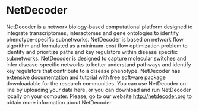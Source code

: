 # NetDecoder

NetDecoder is a network biology-based computational platform designed to integrate transcriptomes, interactomes and gene ontologies to identify phenotype-specific subnetworks. NetDecoder is based on network flow algorithm and formulated as a minimum-cost flow optimization problem to identify and prioritize paths and key regulators within disease specific subnetworks. NetDecoder is designed to capture molecular switches and infer disease-specific networks to better understand pathways and identify key regulators that contribute to a disease phenotype. NetDecoder has extensive documentation and tutorial with free software package downloadable for the research communities. You can use NetDecoder on-line by uploading your data here, or you can download and run NetDecoder locally on your computer. Please, go to our website http://netdecoder.org to obtain more information about NetDecoder.
